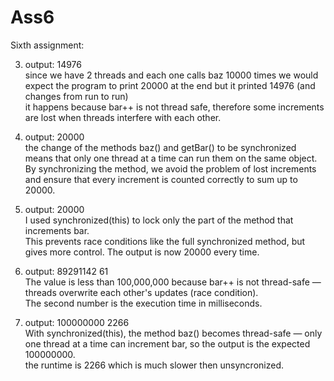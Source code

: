 # Ass6
Sixth assignment:

3. output: 14976  
   since we have 2 threads and each one calls baz 10000 times we would expect the program to print 20000 at the end but it printed 14976 (and changes from run to run)  
    it happens because bar++ is not thread safe, therefore some increments are lost when threads interfere with each other.

5. output: 20000  
    the change of the methods baz() and getBar() to be synchronized means that only one thread at a time can run them on the same object.   
    By synchronizing the method, we avoid the problem of lost increments and ensure that every increment is counted correctly to sum up to 20000.  

6. output: 20000  
    I used synchronized(this) to lock only the part of the method that increments bar.  
    This prevents race conditions like the full synchronized method, but gives more control. The output is now 20000 every time.  

7. output: 89291142 61  
    The value is less than 100,000,000 because bar++ is not thread-safe — threads overwrite each other's updates (race condition).  
    The second number is the execution time in milliseconds.  

8. output: 100000000 2266  
    With synchronized(this), the method baz() becomes thread-safe — only one thread at a time can increment bar, so the output is the expected 100000000.  
    the runtime is 2266 which is much slower then unsyncronized.  
